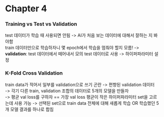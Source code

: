 # Chapter 4

### Training vs Test vs Validation
test 데이터가 학습 때 사용되면 안됨 -> AI가 처음 보는 데이터에 대해서 잘하는 지 봐야함<br>
train 데이터만으로 학습하자니 몇 epoch에서 학습을 멈춰야 할지 모름!
-> **validation**: test 데이터에서 떼어내서 모의 test 데이터로 사용
-> 하이퍼파라미터 설정

### K-Fold Cross Validation
train data가 적어서 일부를 validation으로 쓰기 곤란 -> 편향된 validation 데이터<br>
-> 각기 다른 train, validation 조합의 데이터로 5개의 모델을 만들자<br>
-> 평균 val loss를 구하자 == 가장 val loss 평균이 작은 하이퍼파라미터 set을 고르는데 사용 가능
-> 선택된 set으로 train data 전체에 대해 새롭게 학습 OR 학습했던 5개 모델 결과를 하나로 합침
